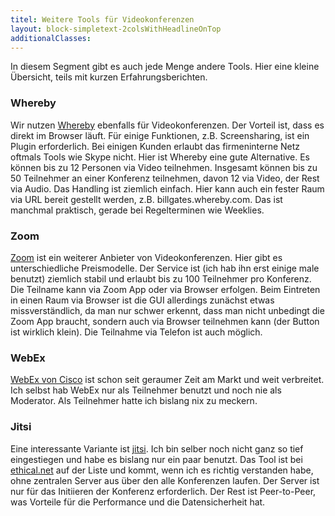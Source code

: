 ```yaml
---
titel: Weitere Tools für Videokonferenzen
layout: block-simpletext-2colsWithHeadlineOnTop
additionalClasses: 
---
```


In diesem Segment gibt es auch jede Menge andere Tools. Hier eine kleine Übersicht, teils mit kurzen Erfahrungsberichten.

### Whereby

Wir nutzen [Whereby](https://whereby.com/) ebenfalls für Videokonferenzen. Der Vorteil ist, dass es direkt im Browser läuft. Für einige Funktionen, z.B. Screensharing, ist ein Plugin erforderlich. Bei einigen Kunden erlaubt das firmeninterne Netz oftmals Tools wie Skype nicht. Hier ist Whereby eine gute Alternative. Es können bis zu 12 Personen via Video teilnehmen. Insgesamt können bis zu 50 Teilnehmer an einer Konferenz teilnehmen, davon 12 via Video, der Rest via Audio. Das Handling ist ziemlich einfach. Hier kann auch ein fester Raum via URL bereit gestellt werden, z.B. billgates.whereby.com. Das ist manchmal praktisch, gerade bei Regelterminen wie Weeklies.

### Zoom

[Zoom](https://zoom.us/) ist ein weiterer Anbieter von Videokonferenzen. Hier gibt es unterschiedliche Preismodelle. Der Service ist (ich hab ihn erst einige male benutzt) ziemlich stabil und erlaubt bis zu 100 Teilnehmer pro Konferenz. Die Teilname kann via Zoom App oder via Browser erfolgen. Beim Eintreten in einen Raum via Browser ist die GUI allerdings zunächst etwas missverständlich, da man nur schwer erkennt, dass man nicht unbedingt die Zoom App braucht, sondern auch via Browser teilnehmen kann (der Button ist wirklich klein). Die Teilnahme via Telefon ist auch möglich.

<!--more-->

### WebEx
[WebEx von Cisco](https://www.webex.com/) ist schon seit geraumer Zeit am Markt und weit verbreitet. Ich selbst hab WebEx nur als Teilnehmer benutzt und noch nie als Moderator. Als Teilnehmer hatte ich bislang nix zu meckern. 

### Jitsi

Eine interessante Variante ist [jitsi](https://jitsi.org/). Ich bin selber noch nicht ganz so tief eingestiegen und habe es bislang nur ein paar benutzt. Das Tool ist bei [ethical.net](https://ethical.net/resources/?resource-category=team-collaboration-software) auf der Liste und kommt, wenn ich es richtig verstanden habe, ohne zentralen Server aus über den alle Konferenzen laufen. Der Server ist nur für das Initiieren der Konferenz erforderlich. Der Rest ist Peer-to-Peer, was Vorteile für die Performance und die Datensicherheit hat.




